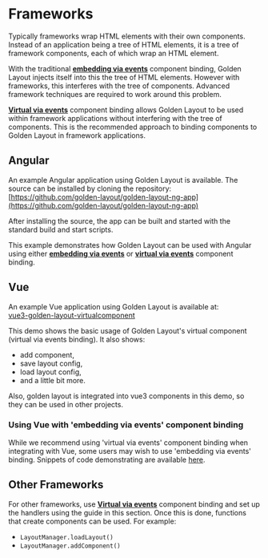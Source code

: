 # Frameworks

Typically frameworks wrap HTML elements with their own components. Instead of an application being a tree of HTML elements, it is a tree of framework components, each of which wrap an HTML element.

With the traditional [**embedding via events**](#embedding-via-events) component binding, Golden Layout injects itself into this the tree of HTML elements. However with frameworks, this interferes with the tree of components. Advanced framework techniques are required to work around this problem.

[**Virtual via events**](#virtual-via-events) component binding allows Golden Layout to be used within framework applications without interfering with the tree of components. This is the recommended approach to binding components to Golden Layout in framework applications.

## Angular

An example Angular application using Golden Layout is available.  The source can be installed by cloning the repository:\
[https://github.com/golden-layout/golden-layout-ng-app](https://github.com/golden-layout/golden-layout-ng-app)

After installing the source, the app can be built and started with the standard build and start scripts.

This example demonstrates how Golden Layout can be used with Angular using either [**embedding via events**](#embedding-via-events) or [**virtual via events**](#virtual-via-events) component binding.

## Vue

An example Vue application using Golden Layout is available at:\
[vue3-golden-layout-virtualcomponent](https://github.com/chyj4747/vue3-golden-layout-virtualcomponent)

This demo shows the basic usage of Golden Layout's virtual component (virtual via events binding). It also shows:
* add component,
* save layout config,
* load layout config,
* and a little bit more.

Also, golden layout is integrated into vue3 components in this demo, so they can be used in other projects.

### Using Vue with 'embedding via events' component binding

While we recommend using 'virtual via events' component binding when integrating with Vue, some users may wish to use 'embedding via events' binding. Snippets of code demonstrating are available [here](./vue/embedding-via-events).


## Other Frameworks

For other frameworks, use [**Virtual via events**](#virtual-via-events) component binding and set up the handlers using the guide in this section. Once this is done, functions that create components can be used.  For example:

* `LayoutManager.loadLayout()`
* `LayoutManager.addComponent()`

